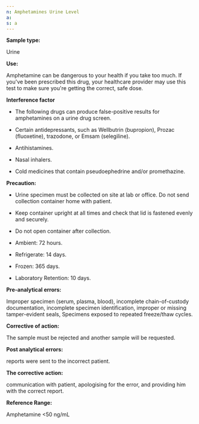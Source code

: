 ```yaml
---
n: Amphetamines Urine Level
a: 
s: a
---
```



__Sample type:__

Urine

__Use:__

Amphetamine can be dangerous to your health if you take too much. If you've been prescribed this drug, your healthcare provider may use this test to make sure you're getting the correct, safe dose.

__Interference factor__  

-	The following drugs can produce false-positive results for amphetamines on a urine drug screen.

-	Certain antidepressants, such as Wellbutrin (bupropion), Prozac (fluoxetine), trazodone, or Emsam (selegiline).

-	Antihistamines.

-	Nasal inhalers.

-	Cold medicines that contain pseudoephedrine and/or promethazine.

__Precaution:__

-	Urine specimen must be collected on site at lab or office. Do not send collection container home with patient.

-	Keep container upright at all times and check that lid is fastened evenly and securely.

-	Do not open container after collection.

-	Ambient: 72 hours.

-	Refrigerate: 14 days.

-	Frozen: 365 days.

-	Laboratory Retention: 10 days.

__Pre-analytical errors:__

Improper specimen (serum, plasma, blood), incomplete chain-of-custody documentation, incomplete specimen identification, improper or missing tamper-evident seals, Specimens exposed to repeated freeze/thaw cycles.

__Corrective of action:__

The sample must be rejected and another sample will be requested. 

__Post analytical errors:__

reports were sent to the incorrect patient.

__The corrective action:__

communication with patient, apologising for the error, and providing him with the correct report.

__Reference Range:__

  Amphetamine <50 ng/mL